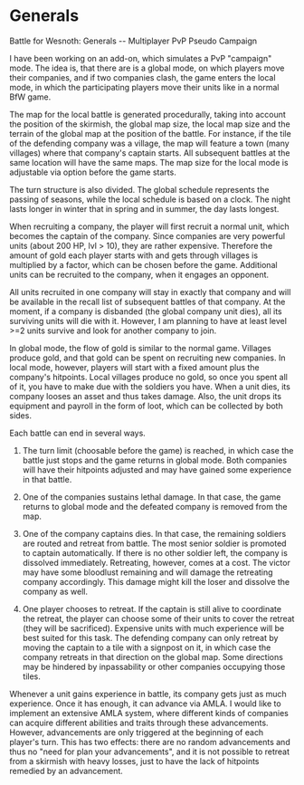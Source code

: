 # Generals
Battle for Wesnoth: Generals -- Multiplayer PvP Pseudo Campaign

I have been working on an add-on, which simulates a PvP "campaign" mode. The idea is, that there are is 
a global mode, on which players move their companies, and if two companies clash, the game enters the 
local mode, in which the participating players move their units like in a normal BfW game.

The map for the local battle is generated procedurally, taking into account the position of the skirmish, 
the global map size, the local map size and the terrain of the global map at the position of the battle. 
For instance, if the tile of the defending company was a village, the map will feature a town 
(many villages) where that company's captain starts. All subsequent battles at the same location 
will have the same maps. The map size for the local mode is adjustable via option before the game starts.

The turn structure is also divided. The global schedule represents the passing of seasons, while the 
local schedule is based on a clock. The night lasts longer in winter that in spring and in summer, 
the day lasts longest.

When recruiting a company, the player will first recruit a normal unit, which becomes the captain of 
the company. Since companies are very powerful units (about 200 HP, lvl > 10), they are rather expensive. 
Therefore the amount of gold each player starts with and gets through villages is multiplied by a factor, 
which can be chosen before the game. Additional units can be recruited to the company, when it engages 
an opponent.

All units recruited in one company will stay in exactly that company and will be available in the recall 
list of subsequent battles of that company. At the moment, if a company is disbanded (the global company 
unit dies), all its surviving units will die with it. However, I am planning to have at least level >=2 
units survive and look for another company to join.

In global mode, the flow of gold is similar to the normal game. Villages produce gold, and that gold 
can be spent on recruiting new companies. In local mode, however, players will start with a fixed amount 
plus the company's hitpoints. Local villages produce no gold, so once you spent all of it, you have to 
make due with the soldiers you have. When a unit dies, its company looses an asset and thus takes damage. 
Also, the unit drops its equipment and payroll in the form of loot, which can be collected by both sides.

Each battle can end in several ways.

1) The turn limit (choosable before the game) is reached, in which case the battle just stops and the 
game returns in global mode. Both companies will have their hitpoints adjusted and may have gained 
some experience in that battle.

2) One of the companies sustains lethal damage. In that case, the game returns to global mode and the 
defeated company is removed from the map.

3) One of the company captains dies. In that case, the remaining soldiers are routed and retreat from 
battle. The most senior soldier is promoted to captain automatically. If there is no other soldier left, 
the company is dissolved immediately. Retreating, however, comes at a cost. The victor may have some 
bloodlust remaining and will damage the retreating company accordingly. This damage might kill the loser 
and dissolve the company as well.

4) One player chooses to retreat. If the captain is still alive to coordinate the retreat, the player 
can choose some of their units to cover the retreat (they will be sacrificed). Expensive units with 
much experience will be best suited for this task. The defending company can only retreat by moving 
the captain to a tile with a signpost on it, in which case the company retreats in that direction on 
the global map. Some directions may be hindered by inpassability or other companies occupying those 
tiles.

Whenever a unit gains experience in battle, its company gets just as much experience. Once it has enough, 
it can advance via AMLA. I would like to implement an extensive AMLA system, where different kinds of 
companies can acquire different abilities and traits through these advancements. However, advancements 
are only triggered at the beginning of each player's turn. This has two effects: there are no random 
advancements and thus no "need for plan your advancements", and it is not possible to retreat from a 
skirmish with heavy losses, just to have the lack of hitpoints remedied by an advancement.
